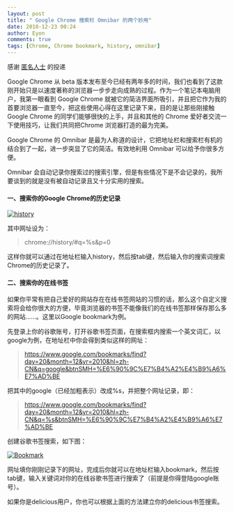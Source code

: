 ```yaml
---
layout: post
title: " Google Chrome 搜索栏 Omnibar 的两个妙用"
date: 2010-12-23 00:24
author: Eyon
comments: true
tags: [Chrome, Chrome bookmark, history, omnibar]
---
```

感谢 [匿名人士](http://easing2008.blogspot.com/) 的投递

Google Chrome 从 beta 版本发布至今已经有两年多的时间，我们也看到了这款刚开始只是以速度著称的浏览器一步步走向成熟的过程。作为一个笔记本电脑用户，我第一眼看到 Google Chrome 就被它的简洁界面所吸引，并且把它作为我的首要浏览器一直至今，把这些使用心得在这里记录下来，目的是让那些刚接触Google Chrome 的同学们能够很快的上手，并且和其他的 Chrome 爱好者交流一下使用技巧，让我们共同把Chrome 浏览器打造的最为完美。

Google Chrome  的 Omnibar 是最为人称道的设计，它把地址栏和搜索栏有机的结合到了一起，进一步突显了它的简洁。有效地利用 Omnibar 可以给予你很多方便。

Omnibar 会自动记录你搜索过的搜索引擎，但是有些情况下是不会记录的，我所要谈到的就是没有被自动记录且又十分实用的搜索。

 

#### 一、搜索你的Google Chrome的历史记录



<a href="http://img.chromi.org/2010/12/history.png">![](http://img.chromi.org/2010/12/history.png "history")</a>

其中网址设为：



>chrome://history/#q=%s&p=0



这样你就可以通过在地址栏输入history，然后按tab键，然后输入你的搜索词搜索Chrome的历史记录了。



#### 二、搜索你的在线书签



如果你平常有把自己爱好的网站存在在线书签网站的习惯的话，那么这个自定义搜索将会给你很大的方便，毕竟浏览器的书签不能像我们的在线书签那样保存那么多的网站……。这里以Google bookmark为例。

先登录上你的谷歌账号，打开谷歌书签页面，在搜索框内搜索一个英文词汇，以google为例，在地址栏中你会得到类似这样的网址：



>https://www.google.com/bookmarks/find?day=20&month=12&yr=2010&hl=zh-CN&q=google&btnSMH=%E6%90%9C%E7%B4%A2%E4%B9%A6%E7%AD%BE



把其中的google（已经加粗表示）改成%s，并把整个网址记录，即：



>https://www.google.com/bookmarks/find?day=20&month=12&yr=2010&hl=zh-CN&q=%s&btnSMH=%E6%90%9C%E7%B4%A2%E4%B9%A6%E7%AD%BE



创建谷歌书签搜索，如下图：

<a href="http://img.chromi.org/2010/12/png.png">![](http://img.chromi.org/2010/12/png.png "Bookmark")</a>

网址填你刚刚记录下的网址，完成后你就可以在地址栏输入bookmark，然后按tab键，输入关键词对你的在线谷歌书签进行搜索了（前提是你得登陆google账号）。

如果你是delicious用户，你也可以根据上面的方法建立你的delicious书签搜索。
